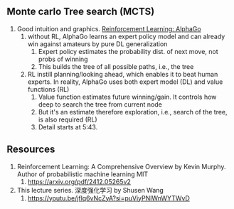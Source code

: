 ## Monte carlo Tree search (MCTS)
1. Good intuition and graphics. [Reinforcement Learning: AlphaGo](https://youtu.be/4PyWLgrt7YY)
	1. without RL, AlphaGo learns an expert policy model and can already win against amateurs by pure DL generalization
		1. Expert policy estimates the probability dist. of next move, not probs of winning
		2. This builds the tree of all possible paths, i.e., the tree
	2. RL instill planning/looking ahead, which enables it to beat human experts. In reality, AlphaGo uses both expert model (DL) and value functions (RL)
		1. Value function estimates future winning/gain. It controls how deep to search the tree from current node
		2. But it's an estimate therefore exploration, i.e., search of the tree, is also required (RL)
		3. Detail starts at 5:43.
	

## Resources
1. Reinforcement Learning: A Comprehensive Overview by Kevin Murphy. Author of probabilistic machine learning MIT
	1. https://arxiv.org/pdf/2412.05265v2
2. This lecture series. 深度强化学习 by Shusen Wang
	1. https://youtu.be/jflq6vNcZyA?si=puViyPNlWnWYTWvD